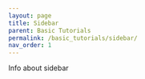 ```yaml
---
layout: page
title: Sidebar
parent: Basic Tutorials
permalink: /basic_tutorials/sidebar/
nav_order: 1
---
```


Info about sidebar